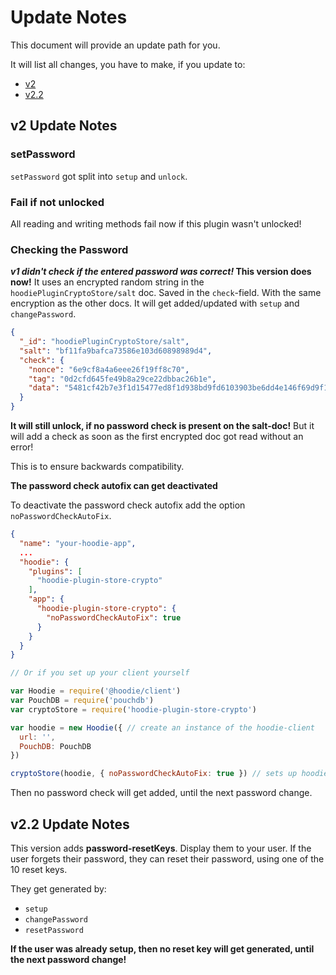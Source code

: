 # Update Notes

This document will provide an update path for you.

It will list all changes, you have to make, if you update to:

- [v2](#v2updatenotes)
- [v2.2](#v22updatenotes)

## v2 Update Notes

### setPassword

`setPassword` got split into `setup` and `unlock`.

### Fail if not unlocked

All reading and writing methods fail now if this plugin wasn't unlocked!

### Checking the Password

__*v1 didn't check if the entered password was correct!* This version does now!__
It uses an encrypted random string in the `hoodiePluginCryptoStore/salt` doc. Saved in the `check`-field. With the same encryption as the other docs. It will get added/updated with `setup` and `changePassword`.

```JSON
{
  "_id": "hoodiePluginCryptoStore/salt",
  "salt": "bf11fa9bafca73586e103d60898989d4",
  "check": {
    "nonce": "6e9cf8a4a6eee26f19ff8c70",
    "tag": "0d2cfd645fe49b8a29ce22dbbac26b1e",
    "data": "5481cf42b7e3f1d15477ed8f1d938bd9fd6103903be6dd4e146f69d9f124e34f33b7f ... this is 256 chars long ..."
  }
}
```

__It will still unlock, if no password check is present on the salt-doc!__ But it will add a check as soon as the first encrypted doc got read without an error!

This is to ensure backwards compatibility.

__The password check autofix can get deactivated__

To deactivate the password check autofix add the option `noPasswordCheckAutoFix`.


```json
{
  "name": "your-hoodie-app",
  ...
  "hoodie": {
    "plugins": [
      "hoodie-plugin-store-crypto"
    ],
    "app": {
      "hoodie-plugin-store-crypto": {
        "noPasswordCheckAutoFix": true
      }
    }
  }
}
```

```javascript
// Or if you set up your client yourself

var Hoodie = require('@hoodie/client')
var PouchDB = require('pouchdb')
var cryptoStore = require('hoodie-plugin-store-crypto')

var hoodie = new Hoodie({ // create an instance of the hoodie-client
  url: '',
  PouchDB: PouchDB
})

cryptoStore(hoodie, { noPasswordCheckAutoFix: true }) // sets up hoodie.cryptoStore
```

Then no password check will get added, until the next password change.

## v2.2 Update Notes

This version adds __password-resetKeys__. Display them to your user. If the user forgets their password, they can
reset their password, using one of the 10 reset keys.

They get generated by:
- `setup`
- `changePassword`
- `resetPassword`

__If the user was already setup, then no reset key will get generated, until the next password change!__
